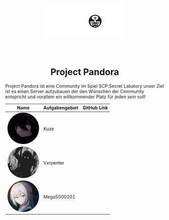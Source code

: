<p align="center">
    <img src='https://raw.githubusercontent.com/SCP-SL-Project-Pandora/.github/main/images/logo.png' width="50%"><br>
    <div align="center" style="margin-top: 15px">
        <br><br>
    </div>
</p>

<h1 align="center">Project Pandora</h1>

Project Pandora ist eine Community im Spiel SCP:Secret Labatory unser Ziel ist es einen Server aufzubauen der den Wünschen der Community entspricht und vorallem ein willkommender Platz für jeden sein soll!

| Name           | Aufgabengebiet                  | GitHub Link                           |
| -------------- | ------------------------------- | ------------------------------- |
|<img src="https://github.com/SCP-SL-Project-Pandora/.github/blob/main/images/Kuze.jpg" width="100" height="100" style="border-radius:50%">| Kuze           |
|<img src="https://github.com/SCP-SL-Project-Pandora/.github/blob/main/images/Vxprenter.png" width="100" height="100" style="border-radius:50%">| Vxrpenter | 
|<img src="https://github.com/SCP-SL-Project-Pandora/.github/blob/main/images/Mega5000201.jpg" width="100" height="100" style="border-radius:50%">| Mega5000201 | |[Google](https://www.google.com) |
